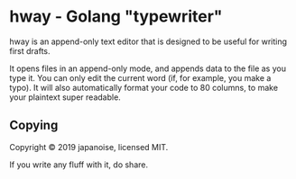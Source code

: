 # hway - Golang "typewriter"

hway is an append-only text editor that is designed to be useful for writing
first drafts.

It opens files in an append-only mode, and appends data to the file as you type
it. You can only edit the current word (if, for example, you make a typo). It
will also automatically format your code to 80 columns, to make your plaintext
super readable.

## Copying

Copyright © 2019 japanoise, licensed MIT.

If you write any fluff with it, do share.
